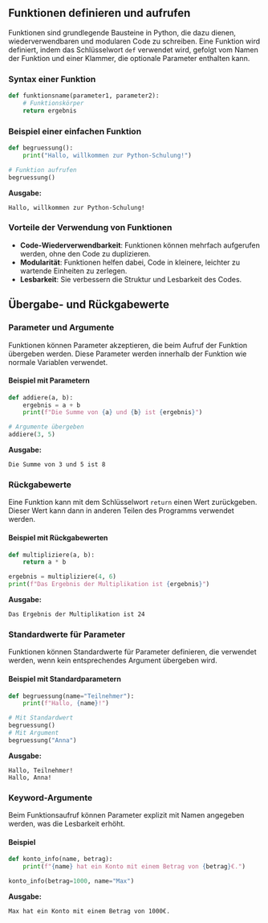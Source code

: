 ## Funktionen definieren und aufrufen

Funktionen sind grundlegende Bausteine in Python, die dazu dienen, wiederverwendbaren und modularen Code zu schreiben. Eine Funktion wird definiert, indem das Schlüsselwort `def` verwendet wird, gefolgt vom Namen der Funktion und einer Klammer, die optionale Parameter enthalten kann.

### Syntax einer Funktion
```python
def funktionsname(parameter1, parameter2):
    # Funktionskörper
    return ergebnis
```

### Beispiel einer einfachen Funktion
```python
def begruessung():
    print("Hallo, willkommen zur Python-Schulung!")

# Funktion aufrufen
begruessung()
```

**Ausgabe:**
```
Hallo, willkommen zur Python-Schulung!
```

### Vorteile der Verwendung von Funktionen
- **Code-Wiederverwendbarkeit**: Funktionen können mehrfach aufgerufen werden, ohne den Code zu duplizieren.
- **Modularität**: Funktionen helfen dabei, Code in kleinere, leichter zu wartende Einheiten zu zerlegen.
- **Lesbarkeit**: Sie verbessern die Struktur und Lesbarkeit des Codes.

## Übergabe- und Rückgabewerte

### Parameter und Argumente
Funktionen können Parameter akzeptieren, die beim Aufruf der Funktion übergeben werden. Diese Parameter werden innerhalb der Funktion wie normale Variablen verwendet.

#### Beispiel mit Parametern
```python
def addiere(a, b):
    ergebnis = a + b
    print(f"Die Summe von {a} und {b} ist {ergebnis}")

# Argumente übergeben
addiere(3, 5)
```

**Ausgabe:**
```
Die Summe von 3 und 5 ist 8
```

### Rückgabewerte
Eine Funktion kann mit dem Schlüsselwort `return` einen Wert zurückgeben. Dieser Wert kann dann in anderen Teilen des Programms verwendet werden.

#### Beispiel mit Rückgabewerten
```python
def multipliziere(a, b):
    return a * b

ergebnis = multipliziere(4, 6)
print(f"Das Ergebnis der Multiplikation ist {ergebnis}")
```

**Ausgabe:**
```
Das Ergebnis der Multiplikation ist 24
```

### Standardwerte für Parameter
Funktionen können Standardwerte für Parameter definieren, die verwendet werden, wenn kein entsprechendes Argument übergeben wird.

#### Beispiel mit Standardparametern
```python
def begruessung(name="Teilnehmer"):
    print(f"Hallo, {name}!")

# Mit Standardwert
begruessung()
# Mit Argument
begruessung("Anna")
```

**Ausgabe:**
```
Hallo, Teilnehmer!
Hallo, Anna!
```

### Keyword-Argumente
Beim Funktionsaufruf können Parameter explizit mit Namen angegeben werden, was die Lesbarkeit erhöht.

#### Beispiel
```python
def konto_info(name, betrag):
    print(f"{name} hat ein Konto mit einem Betrag von {betrag}€.")

konto_info(betrag=1000, name="Max")
```

**Ausgabe:**
```
Max hat ein Konto mit einem Betrag von 1000€.
```